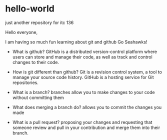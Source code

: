 # hello-world
just another repository for itc 136

Hello everyone,

I am having so much fun learning about git and github
Go Seahawks!

  * What is github? GitHub is a distributed version-control platform where users can store and manage their code, as well as track and control changes to their code.

   * How is git different than github? Git is a revision control system, a tool to manage your source code history. GitHub is a hosting service for Git repositories.

  *  What is a branch? branches allow you to make changes to your code without committing them

  * What does merging a branch do? allows you to commit the changes you made

  * What is a pull request? proposing your changes and requesting that someone review and pull in your contribution and merge them into their branch. 

